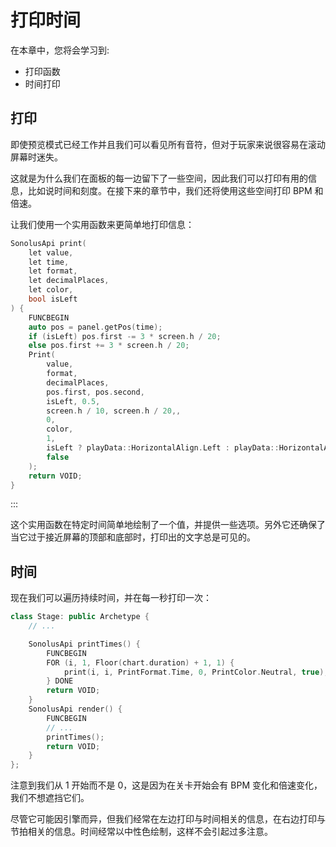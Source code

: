 # 打印时间

在本章中，您将会学习到:

- 打印函数
- 时间打印

## 打印

即使预览模式已经工作并且我们可以看见所有音符，但对于玩家来说很容易在滚动屏幕时迷失。

这就是为什么我们在面板的每一边留下了一些空间，因此我们可以打印有用的信息，比如说时间和刻度。在接下来的章节中，我们还将使用这些空间打印 BPM 和倍速。

让我们使用一个实用函数来更简单地打印信息：

```cpp title='/engine/utils.cpp'
SonolusApi print(
    let value, 
    let time, 
    let format, 
    let decimalPlaces,
    let color,
    bool isLeft
) {
    FUNCBEGIN
    auto pos = panel.getPos(time);
    if (isLeft) pos.first -= 3 * screen.h / 20;
    else pos.first += 3 * screen.h / 20;
    Print(
        value, 
        format, 
        decimalPlaces, 
        pos.first, pos.second, 
        isLeft, 0.5,
        screen.h / 10, screen.h / 20,,
        0,
        color,
        1,
        isLeft ? playData::HorizontalAlign.Left : playData::HorizontalAlign.Right,
        false
    );
    return VOID;
}
```

:::

这个实用函数在特定时间简单地绘制了一个值，并提供一些选项。另外它还确保了当它过于接近屏幕的顶部和底部时，打印出的文字总是可见的。

## 时间

现在我们可以遍历持续时间，并在每一秒打印一次：

```cpp title='/engine/preview/Stage.cpp'
class Stage: public Archetype {
    // ...

    SonolusApi printTimes() {
        FUNCBEGIN
        FOR (i, 1, Floor(chart.duration) + 1, 1) {
            print(i, i, PrintFormat.Time, 0, PrintColor.Neutral, true);
        } DONE
        return VOID;
    }
    SonolusApi render() {
        FUNCBEGIN
        // ...
        printTimes();
        return VOID;
    }
};
```

注意到我们从 1 开始而不是 0，这是因为在关卡开始会有 BPM 变化和倍速变化，我们不想遮挡它们。

尽管它可能因引擎而异，但我们经常在左边打印与时间相关的信息，在右边打印与节拍相关的信息。时间经常以中性色绘制，这样不会引起过多注意。